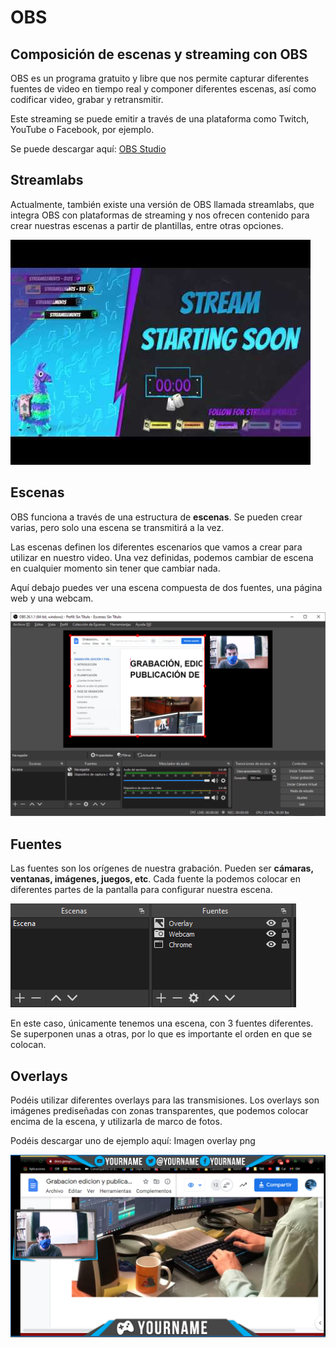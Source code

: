 # OBS

## Composición de escenas y streaming con OBS

OBS es un programa gratuito y libre que nos permite capturar diferentes fuentes de video en tiempo real y componer diferentes escenas, así como codificar video, grabar y retransmitir.

Este streaming se puede emitir a través de una plataforma como Twitch, YouTube o Facebook, por ejemplo.

Se puede descargar aquí: [OBS Studio](https://obsproject.com/es)

## Streamlabs

Actualmente, también existe una versión de OBS llamada streamlabs, que integra OBS con plataformas de streaming y nos ofrecen contenido para crear nuestras escenas a partir de plantillas, entre otras opciones.

![imagen](media/image49.png)

## Escenas

OBS funciona a través de una estructura de **escenas**. Se pueden crear varias, pero solo una escena se transmitirá a la vez.

Las escenas definen los diferentes escenarios que vamos a crear para utilizar en nuestro video. Una vez definidas, podemos cambiar de escena en cualquier momento sin tener que cambiar nada.

Aquí debajo puedes ver una escena compuesta de dos fuentes, una página web y una webcam.

![imagen](media/image50.png)

## Fuentes

Las fuentes son los orígenes de nuestra grabación. Pueden ser **cámaras, ventanas, imágenes, juegos, etc**. Cada fuente la podemos colocar en diferentes partes de la pantalla para configurar nuestra escena.

![imagen](media/image51.png)

En este caso, únicamente tenemos una escena, con 3 fuentes diferentes. Se superponen unas a otras, por lo que es importante el orden en que se colocan.

## Overlays

Podéis utilizar diferentes overlays para las transmisiones. Los overlays son imágenes prediseñadas con zonas transparentes, que podemos colocar encima de la escena, y utilizarla de marco de fotos.

Podéis descargar uno de ejemplo aquí: Imagen overlay png

![imagen](media/image52.png)
